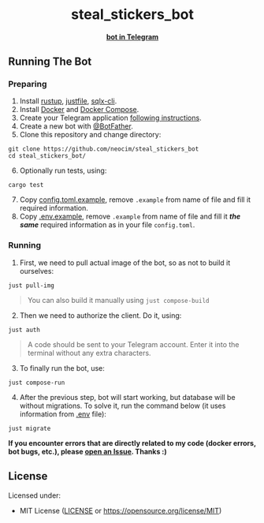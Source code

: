 <h1 align="center">steal_stickers_bot</h1>
<div align="center">
        <h4><a href="https://t.me/steal_stickers_bot">bot in Telegram</a>
</div>

<h2>Running The Bot</h2>
<h3>Preparing</h3>

1. Install [rustup](https://www.rust-lang.org/tools/install), [justfile](https://github.com/casey/just?tab=readme-ov-file#pre-built-binaries), [sqlx-cli](https://github.com/launchbadge/sqlx/blob/main/sqlx-cli/README.md#install).
2. Install [Docker](https://docs.docker.com/get-docker/) and [Docker Compose](https://docs.docker.com/compose/install/).
3. Create your Telegram application [following instructions](https://core.telegram.org/api/obtaining_api_id).
4. Create a new bot with [@BotFather](https://t.me/BotFather).
5. Clone this repository and change directory:
```
git clone https://github.com/neocim/steal_stickers_bot
cd steal_stickers_bot/
```
6. Optionally run tests, using: 
```
cargo test
```
7. Copy [config.toml.example](./configs/config.toml.example), remove `.example` from name of file and fill it required information.
8. Copy [.env.example](./.env.example), remove `.example` from name of file and fill it ***the same*** required information as in your file `config.toml`.

<h3>Running</h3>

1. First, we need to pull actual image of the bot, so as not to build it ourselves:
```
just pull-img
```
> You can also build it manually using `just compose-build`

2. Then we need to authorize the client. Do it, using:
```
just auth
```
> A code should be sent to your Telegram account. Enter it into the terminal without any extra characters.

3. To finally run the bot, use:
```
just compose-run
```

4. After the previous step, bot will start working, but database will be without migrations. To solve it, run the command below (it uses information from [.env](./.env.example) file):
```
just migrate
```

<strong>If you encounter errors that are directly related to my code (docker errors, bot bugs, etc.), please [open an Issue](https://github.com/neocim/steal_stickers_bot/issues/new). Thanks :)</strong>

<h2>License</h2>

Licensed under:
- MIT License ([LICENSE](./LICENSE) or https://opensource.org/license/MIT)
